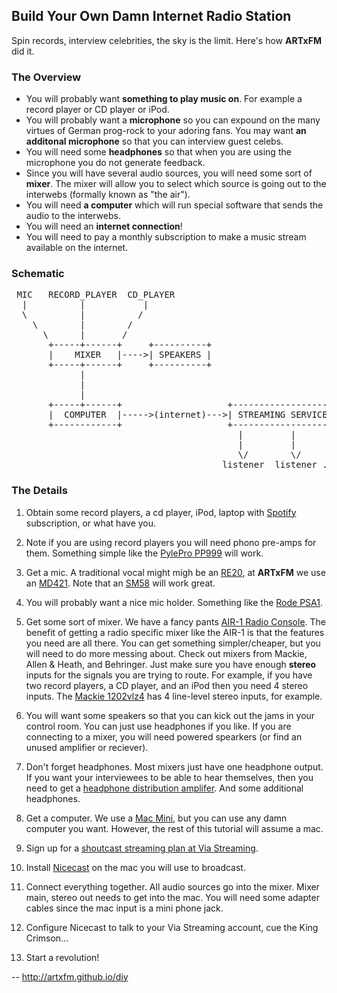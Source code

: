 

## Build Your Own Damn Internet Radio Station

Spin records, interview celebrities, the sky is the limit.  Here's how
**ARTxFM** did it.

### The Overview

* You will probably want **something to play music on**. For example a
  record player or CD player or iPod.
* You will probably want a **microphone** so you can expound on the many
  virtues of German prog-rock to your adoring fans.  You may want **an
  additonal microphone** so that you can interview guest celebs.
* You will need some **headphones** so that when you are using the
  microphone you do not generate feedback.
* Since you will have several audio sources, you will need some sort of
  **mixer**. The mixer will allow you to select which source is going out to
  the interwebs (formally known as "the air").
* You will need **a computer** which will run special software that sends
  the audio to the interwebs.
* You will need an **internet connection**!
* You will need to pay a monthly subscription to make a music stream
  available on the internet.

### Schematic

<pre>
 MIC   RECORD_PLAYER  CD_PLAYER
  |          |           |
  \          |          /
    \        |        /
      \      |       /
       +-----+------+     +----------+
       |    MIXER   |---->| SPEAKERS |
       +-----+------+     +----------+
             |
             |
             |
       +-----+------+                    +-------------------+
       |  COMPUTER  |----->(internet)--->| STREAMING SERVICE |
       +------------+                    +-------------------+
                                           |         |      
                                           |         |       
                                           \/        \/    
                                        listener  listener ...
</pre>


### The Details

1.  Obtain some record players, a cd player, iPod, laptop with
[Spotify](http://spotify.com) subscription, or what have you.

2. Note if you are using record players you will need phono pre-amps for
them.  Something simple like the
[PylePro PP999](http://www.amazon.com/Pyle-PP999-Phono-Turntable-Pre-Amp/dp/B00025742A#)
will work.

3. Get a mic. A traditional vocal might migh be an
[RE20](http://www.sweetwater.com/store/detail/RE20/), at **ARTxFM** we
use an [MD421](http://www.sweetwater.com/store/detail/MD421). Note that
an [SM58](http://www.sweetwater.com/store/detail/SM58) will work great.

4. You will probably want a nice mic holder. Something like the
[Rode PSA1](http://www.sweetwater.com/store/detail/PSA1Rode).

2.  Get some sort of mixer. We have a fancy pants
[AIR-1 Radio Console](http://www.audioartsengineering.com/index.php/air-1-radio-console-overview). The
benefit of getting a radio specific mixer like the AIR-1 is that the
features you need are all there.  You can get something simpler/cheaper,
but you will need to do more messing about.  Check out mixers from
Mackie, Allen & Heath, and Behringer.  Just make sure you have enough
**stereo** inputs for the signals you are trying to route. For example,
if you have two record players, a CD player, and an iPod then you need 4
stereo inputs.  The
[Mackie 1202vlz4](http://www.sweetwater.com/store/detail/1202VLZ4) has 4
line-level stereo inputs, for example.

3. You will want some speakers so that you can kick out the jams in your
control room. You can just use headphones if you like. If you are
connecting to a mixer, you will need powered spearkers (or find an
unused amplifier or reciever).

4. Don't forget headphones.  Most mixers just have one headphone
output. If you want your interviewees to be able to hear themselves,
then you need to get a [headphone distribution amplifer](http://www.bhphotovideo.com/c/product/373745-REG/Behringer_HA400_HA_400_Headphone.html/prm/alsVwDtl). And some additional headphones.

2.  Get a computer. We use a [Mac Mini](http://www.apple.com/mac-mini/),
but you can use any damn computer you want.  However, the rest of this
tutorial will assume a mac.

3.  Sign up for a [shoutcast streaming plan at Via Streaming](http://www.viastreaming.com/shoutcast).

4. Install [Nicecast](https://www.rogueamoeba.com/nicecast/) on the mac
you will use to broadcast.

5. Connect everything together. All audio sources go into the
mixer. Mixer main, stereo out needs to get into the mac. You will need
some adapter cables since the mac input is a mini phone jack.

6. Configure Nicecast to talk to your Via Streaming account, cue the
King Crimson...

7. Start a revolution!


--
http://artxfm.github.io/diy
